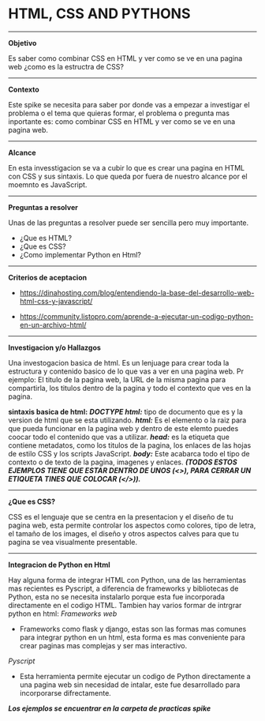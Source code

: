 # HTML, CSS AND PYTHONS

***
**Objetivo**

Es saber como combinar CSS en HTML y ver como se ve en una pagina web ¿como es la estructra de CSS?

***
**Contexto**

Este spike se necesita para saber por donde vas a empezar a investigar el problema o el tema que quieras formar, el problema o pregunta mas inportante es: como combinar CSS en HTML y ver como se ve en una pagina web.

****
**Alcance**

En esta invesstigacion se va a cubir lo que es crear una pagina en HTML con CSS y sus sintaxis.
Lo  que queda por fuera de nuestro alcance por el moemnto es JavaScript.

****
**Preguntas a resolver** 

Unas de las preguntas a resolver puede ser sencilla pero muy importante.

- ¿Que es HTML?
- ¿Que es CSS?
- ¿Como implementar Python en Html?

***
**Criterios de aceptacion**

- https://dinahosting.com/blog/entendiendo-la-base-del-desarrollo-web-html-css-y-javascript/

- https://community.listopro.com/aprende-a-ejecutar-un-codigo-python-en-un-archivo-html/
***
**Investigacion y/o Hallazgos**

Una investogacion basica de html. Es un lenjuage para crear toda la estructura y contenido basico de lo que vas a ver en una pagina web. Pr ejemplo: El titulo de la pagina web, la URL de la misma pagina para compartirla, los titulos dentro de la pagina y todo el contexto que ves en la pagina. 

**sintaxis basica de html:** ***DOCTYPE html:*** tipo de documento que es y la version de html que se esta utilizando.
***html:*** Es el elemento o la raiz para que pueda funcionar en la pagina web y dentro de este elemto puedes coocar todo el contenido que vas a utilizar.
***head:*** es la etiqueta que contiene metadatos, como los titulos de la pagina, los enlaces de las hojas de estilo CSS y los scripts JavaScript.
***body:*** Este acabarca todo el tipo de contexto o de texto de la pagina, imagenes y enlaces.
***(TODOS ESTOS EJEMPLOS TIENE QUE ESTAR DENTRO DE UNOS (<>), PARA CERRAR UN ETIQUETA TINES QUE COLOCAR (</>)).***

****
**¿Que es CSS?**

CSS es el lenguaje que se centra en la presentacion y el diseño de tu pagina web, esta permite controlar los aspectos como colores, tipo de letra, el tamaño de los images, el diseño y otros aspectos calves para que tu pagina se vea visualmente presentable.

***

**Integracion de Python en Html**

Hay alguna forma de integrar HTML con Python, una de las herramientas mas recientes es Pyscript, a diferencia de frameworks y bibliotecas de Python, esta no se necesita instalarlo porque esta fue incorporada directamente en el codigo HTML.
Tambien hay varios formar de intrgrar python en html:
*Frameworks web*
- Frameworks como flask y django, estas son las formas mas comunes para integrar python en un html, esta forma es mas conveniente para crear paginas mas complejas y ser mas interactivo.

*Pyscript*
- Esta herramienta permite ejecutar un codigo de Python directamente a una pagina web sin necesidad de intalar, este fue desarrollado para incorporarse difrectamente.

***Los ejemplos se encuentrar en la carpeta de practicas spike***